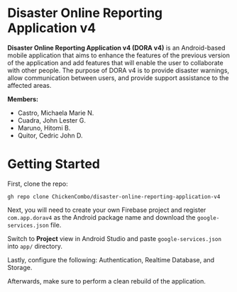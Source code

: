 # Disaster Online Reporting Application v4

**Disaster Online Reporting Application v4 (DORA v4)** is an Android-based mobile application that aims to enhance the features of the previous version of the application and add features that will enable the user to collaborate with other people. The purpose of DORA v4 is to provide disaster warnings, allow communication between users, and provide support assistance to the affected areas.

**Members:**
* Castro, Michaela Marie N.
* Cuadra, John Lester G.
* Maruno, Hitomi B.
* Quitor, Cedric John D.

# Getting Started
First, clone the repo:

    gh repo clone ChickenCombo/disaster-online-reporting-application-v4

Next, you will need to create your own Firebase project and register `com.app.dorav4` as the Android package name and download the `google-services.json` file.

Switch to **Project** view in Android Studio and paste `google-services.json` into `app/` directory.

Lastly, configure the following: Authentication, Realtime Database, and Storage.

Afterwards, make sure to perform a clean rebuild of the application.
